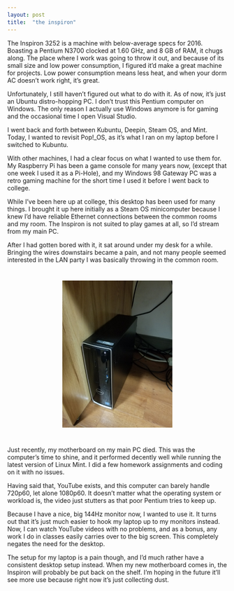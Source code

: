 ```yaml
---
layout: post
title:  "the inspiron"
---
```


The Inspiron 3252 is a machine with below-average specs for 2016. Boasting a Pentium N3700 clocked at 1.60 GHz, and 8 GB of RAM, it chugs along. The place where I work was going to throw it out, and because of its small size and low power consumption, I figured it’d make a great machine for projects. Low power consumption means less heat, and when your dorm AC doesn’t work right, it’s great.

Unfortunately, I still haven’t figured out what to do with it. As of now, it’s just an Ubuntu distro-hopping PC. I don’t trust this Pentium computer on Windows. The only reason I actually use Windows anymore is for gaming and the occasional time I open Visual Studio.

I went back and forth between Kubuntu, Deepin, Steam OS, and Mint. Today, I wanted to revisit Pop!_OS, as it’s what I ran on my laptop before I switched to Kubuntu.

With other machines, I had a clear focus on what I wanted to use them for. My Raspberry Pi has been a game console for many years now, (except that one week I used it as a Pi-Hole), and my Windows 98 Gateway PC was a retro gaming machine for the short time I used it before I went back to college.

While I’ve been here up at college, this desktop has been used for many things. I brought it up here initially as a Steam OS minicomputer because I knew I’d have reliable Ethernet connections between the common rooms and my room. The Inspiron is not suited to play games at all, so I’d stream from my main PC.

After I had gotten bored with it, it sat around under my desk for a while. Bringing the wires downstairs became a pain, and not many people seemed interested in the LAN party I was basically throwing in the common room.

<center><img width="50%" height="50%" src="/assets/img/the-inspiron/inspiron.jpg" vspace="25"></center>

Just recently, my motherboard on my main PC died. This was the computer’s time to shine, and it performed decently well while running the latest version of Linux Mint. I did a few homework assignments and coding on it with no issues.

Having said that, YouTube exists, and this computer can barely handle 720p60, let alone 1080p60. It doesn’t matter what the operating system or workload is, the video just stutters as that poor Pentium tries to keep up.

Because I have a nice, big 144Hz monitor now, I wanted to use it. It turns out that it’s just much easier to hook my laptop up to my monitors instead. Now, I can watch YouTube videos with no problems, and as a bonus, any work I do in classes easily carries over to the big screen. This completely negates the need for the desktop.

The setup for my laptop is a pain though, and I’d much rather have a consistent desktop setup instead. When my new motherboard comes in, the Inspiron will probably be put back on the shelf. I’m hoping in the future it’ll see more use because right now it’s just collecting dust.
